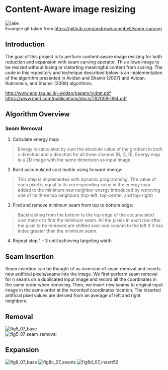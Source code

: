 # Content-Aware image resizing
![lake](https://user-images.githubusercontent.com/50963416/156672296-ed6f61ef-0f6f-4f75-8d6a-939f5b834d57.gif)  
 Example gif taken from https://github.com/andrewdcampbell/seam-carving  

## Introduction
The goal of this project is to perform content-aware image resizing for both reduction and expansion with seam carving operator. This allows image to be resized without losing or distorting meaningful content from scaling. The code in this repository and technique described below is an implementation of the algorithm presented in Avidan and Shamir (2007) and Avidan, Rubinstein, and Shamir (2008) algorithms.

  http://www.eng.tau.ac.il/~avidan/papers/vidret.pdf  
  https://www.merl.com/publications/docs/TR2008-064.pdf  
  
## Algorithm Overview
### Seam Removal
1. Calculate energy map:  
> Energy is calculated by sum the absolute value of the gradient in both x direction and y direction for all three channel (B, G, R). Energy map is a 2D image with the same dimension as input image.  

2. Build accumulated cost matrix using forward energy: 
> This step is implemented with dynamic programming. The value of each pixel is equal to its corresponding value in the energy map added to the minimum new neighbor energy introduced by removing one of its three top neighbors (top-left, top-center, and top-right)

3. Find and remove minimum seam from top to bottom edge:  
> Backtracking from the bottom to the top edge of the accumulated cost matrix to find the minimum seam. All the pixels in each row after the pixel to be removed are shifted over one column to the left if it has index greater than the minimum seam.  

4. Repeat step 1 - 3 until achieving targeting width  

## Seam Insertion
Seam insertion can be thought of as inversion of seam removal and inserts new artificial pixels/seams into the image. We first perform seam removal for n seams on a duplicated input image and record all the coordinates in the same order when removing. Then, we insert new seams to original input image in the same order at the recorded coordinates location. The inserted artificial pixel values are derived from an average of left and right neighbors.  

## Removal
![fig5_07_base](https://user-images.githubusercontent.com/50963416/156672949-f42c79bc-4a4c-4d3c-8651-d2162403e651.png)  
![fig5_07_seam_removal](https://user-images.githubusercontent.com/50963416/156672953-f400bf8e-20f7-43b0-9c7d-f44553beda5e.png)  

## Expansion
![fig8_07_base](https://user-images.githubusercontent.com/50963416/156673009-a600b42e-a28f-456a-8292-aacbe7b117e5.png)
![fig8c_07_seams](https://user-images.githubusercontent.com/50963416/156673012-3e9ce2e1-af15-46a0-9687-7b8946bc9b3a.png)
![fig8d_07_insert50](https://user-images.githubusercontent.com/50963416/156673013-445c9258-77ce-43a0-9bd6-7e813c520823.png)
